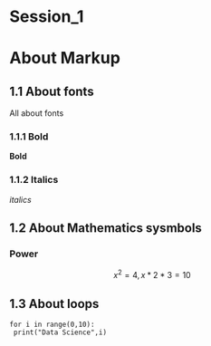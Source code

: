 # Session_1
# About Markup
## 1.1 About fonts
All about fonts

### 1.1.1 Bold
**Bold**
### 1.1.2 Italics
*italics*

## 1.2 About Mathematics sysmbols
### Power
$$
x^2=4,x*2*3=10
$$

## 1.3 About loops
```
for i in range(0,10):
 print("Data Science",i)
```

